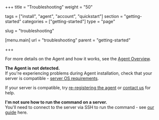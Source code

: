 +++
title = "Troubleshooting"
weight = "50"

tags = ["install", "agent", "account", "quickstart"]
section = "getting-started"
categories = ["getting-started"]
type = "page"

slug = "troubleshooting"

[menu.main]
    url = "troubleshooting"
    parent = "getting-started"

+++

For more details on the Agent and how it works, see the [Agent Overview](#overview).

**The Agent is not detected.**  
If you're experiencing problems during Agent installation, check that your server is compatible - [server OS requirements](#os-requirements-compatibility).

If your server is compatible, try [re-registering the agent](https://docs.barricade.io/using-barricade/#re-register-agent) or [contact us](https://barricade.io/about#contact-info) for help.

**I'm not sure how to run the command on a server.**  
You'll need to connect to the server via SSH to run the command - see [our guide](#running-commands) here.
